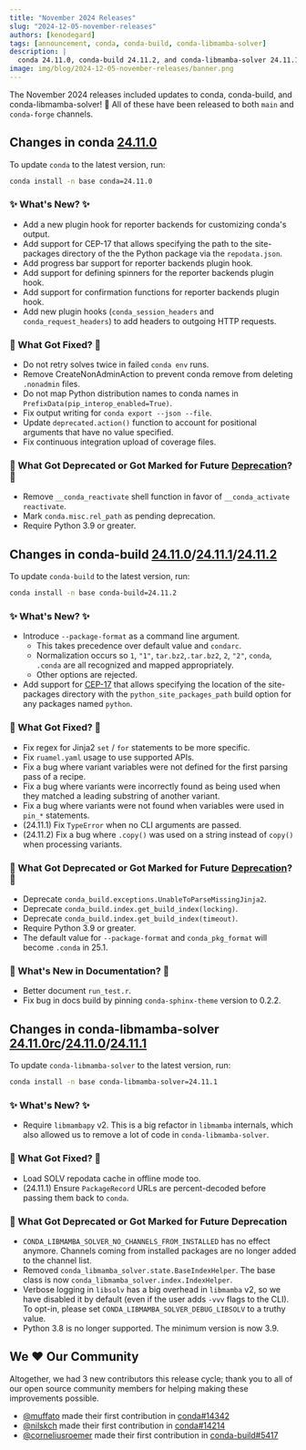 ```yaml
---
title: "November 2024 Releases"
slug: "2024-12-05-november-releases"
authors: [kenodegard]
tags: [announcement, conda, conda-build, conda-libmamba-solver]
description: |
  conda 24.11.0, conda-build 24.11.2, and conda-libmamba-solver 24.11.1 have been released! 🎉
image: img/blog/2024-12-05-november-releases/banner.png
---
```


The November 2024 releases included updates to conda, conda-build, and conda-libmamba-solver! 🎉 All of these have been released to both `main` and `conda-forge` channels.

<!-- truncate -->

## Changes in conda [24.11.0](https://github.com/conda/conda/releases/tag/24.11.0)

To update `conda` to the latest version, run:

```bash
conda install -n base conda=24.11.0
```

### ✨ What's New? ✨

- Add a new plugin hook for reporter backends for customizing conda's output.
- Add support for CEP-17 that allows specifying the path to the site-packages directory of the the Python package via the `repodata.json`.
- Add progress bar support for reporter backends plugin hook.
- Add support for defining spinners for the reporter backends plugin hook.
- Add support for confirmation functions for reporter backends plugin hook.
- Add new plugin hooks (`conda_session_headers` and `conda_request_headers`) to add headers to outgoing HTTP requests.

### 🔧 What Got Fixed? 🔧

- Do not retry solves twice in failed `conda env` runs.
- Remove CreateNonAdminAction to prevent conda remove from deleting `.nonadmin` files.
- Do not map Python distribution names to conda names in `PrefixData(pip_interop_enabled=True)`.
- Fix output writing for `conda export --json --file`.
- Update `deprecated.action()` function to account for positional arguments that have no value specified.
- Fix continuous integration upload of coverage files.

### 🌅 What Got Deprecated or Got Marked for Future [Deprecation](https://github.com/conda-incubator/ceps/blob/main/cep-9.md)? 🌅

- Remove `__conda_reactivate` shell function in favor of `__conda_activate reactivate`.
- Mark `conda.misc.rel_path` as pending deprecation.
- Require Python 3.9 or greater.

## Changes in conda-build [24.11.0](https://github.com/conda/conda-build/releases/tag/24.11.0)/[24.11.1](https://github.com/conda/conda-build/releases/tag/24.11.1)/[24.11.2](https://github.com/conda/conda-build/releases/tag/24.11.2)

To update `conda-build` to the latest version, run:

```bash
conda install -n base conda-build=24.11.2
```

### ✨ What's New? ✨

- Introduce `--package-format` as a command line argument.
  - This takes precedence over default value and `condarc`.
  - Normalization occurs so `1`, `"1"`, `tar.bz2`,`.tar.bz2`, `2`, `"2"`, `conda`, `.conda` are all recognized and mapped appropriately.
  - Other options are rejected.
- Add  support for [CEP-17](https://github.com/conda/ceps/blob/main/cep-0017.md) that allows specifying the location of the site-packages directory with the `python_site_packages_path` build option for any packages named `python`.

### 🔧 What Got Fixed? 🔧

- Fix regex for Jinja2 `set` / `for` statements to be more specific.
- Fix `ruamel.yaml` usage to use supported APIs.
- Fix a bug where variant variables were not defined for the first parsing pass of a recipe.
- Fix a bug where variants were incorrectly found as being used when they matched a leading substring of another variant.
- Fix a bug where variants were not found when variables were used in `pin_*` statements.
- (24.11.1) Fix `TypeError` when no CLI arguments are passed.
- (24.11.2) Fix a bug where `.copy()` was used on a string instead of `copy()` when processing variants.

### 🌅 What Got Deprecated or Got Marked for Future [Deprecation](https://github.com/conda-incubator/ceps/blob/main/cep-9.md)? 🌅

- Deprecate `conda_build.exceptions.UnableToParseMissingJinja2`.
- Deprecate `conda_build.index.get_build_index(locking)`.
- Deprecate `conda_build.index.get_build_index(timeout)`.
- Require Python 3.9 or greater.
- The default value for `--package-format` and `conda_pkg_format` will become `.conda` in 25.1.

### 📄 What's New in Documentation? 📄

- Better document `run_test.r`.
- Fix bug in docs build by pinning `conda-sphinx-theme` version to 0.2.2.

## Changes in conda-libmamba-solver [24.11.0rc](https://github.com/conda/conda-libmamba-solver/releases/tag/24.11.0rc)/[24.11.0](https://github.com/conda/conda-libmamba-solver/releases/tag/24.11.0)/[24.11.1](https://github.com/conda/conda-libmamba-solver/releases/tag/24.11.1)

To update `conda-libmamba-solver` to the latest version, run:

```bash
conda install -n base conda-libmamba-solver=24.11.1
```

### ✨ What's New? ✨

- Require `libmambapy` v2. This is a big refactor in `libmamba` internals, which also allowed us to remove a lot of code in `conda-libmamba-solver`.

### 🔧 What Got Fixed? 🔧

- Load SOLV repodata cache in offline mode too.
- (24.11.1) Ensure `PackageRecord` URLs are percent-decoded before passing them back to `conda`.

### 🌅 What Got Deprecated or Got Marked for Future Deprecation

- `CONDA_LIBMAMBA_SOLVER_NO_CHANNELS_FROM_INSTALLED` has no effect anymore. Channels coming from installed packages are no longer added to the channel list.
- Removed `conda_libmamba_solver.state.BaseIndexHelper`. The base class is now `conda_libmamba_solver.index.IndexHelper`.
- Verbose logging in `libsolv` has a big overhead in `libmamba` v2, so we have disabled it by default (even if the user adds `-vvv` flags to the CLI). To opt-in, please set `CONDA_LIBMAMBA_SOLVER_DEBUG_LIBSOLV` to a truthy value.
- Python 3.8 is no longer supported. The minimum version is now 3.9.

## We ❤️ Our Community

Altogether, we had 3 new contributors this release cycle; thank you to all of our open source community members for helping making these improvements possible.

- [@muffato](https://github.com/muffato) made their first contribution in [conda#14342](https://github.com/conda/conda/pull/14342)
- [@nilskch](https://github.com/nilskch) made their first contribution in [conda#14214](https://github.com/conda/conda/pull/14214)
- [@corneliusroemer](https://github.com/corneliusroemer) made their first contribution in [conda-build#5417](https://github.com/conda/conda-build/pull/5417)
